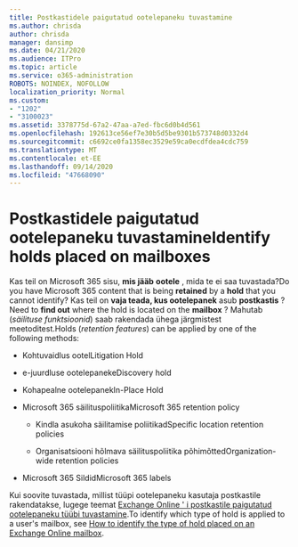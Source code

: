 ```yaml
---
title: Postkastidele paigutatud ootelepaneku tuvastamine
ms.author: chrisda
author: chrisda
manager: dansimp
ms.date: 04/21/2020
ms.audience: ITPro
ms.topic: article
ms.service: o365-administration
ROBOTS: NOINDEX, NOFOLLOW
localization_priority: Normal
ms.custom:
- "1202"
- "3100023"
ms.assetid: 3378775d-67a2-47aa-a7ed-fbc6d0b4d561
ms.openlocfilehash: 192613ce56ef7e30b5d5be9301b573748d0332d4
ms.sourcegitcommit: c6692ce0fa1358ec3529e59ca0ecdfdea4cdc759
ms.translationtype: MT
ms.contentlocale: et-EE
ms.lasthandoff: 09/14/2020
ms.locfileid: "47668090"
---
```

# <a name="identify-holds-placed-on-mailboxes"></a><span data-ttu-id="6974b-102">Postkastidele paigutatud ootelepaneku tuvastamine</span><span class="sxs-lookup"><span data-stu-id="6974b-102">Identify holds placed on mailboxes</span></span>

<span data-ttu-id="6974b-103">Kas teil on Microsoft 365 sisu, **mis jääb** **ootele** , mida te ei saa tuvastada?</span><span class="sxs-lookup"><span data-stu-id="6974b-103">Do you have Microsoft 365 content that is being **retained** by a **hold** that you cannot identify?</span></span> <span data-ttu-id="6974b-104">Kas teil on **vaja teada, kus ootelepanek** asub **postkastis** ?</span><span class="sxs-lookup"><span data-stu-id="6974b-104">Need to **find out** where the hold is located on the **mailbox** ?</span></span> <span data-ttu-id="6974b-105">Mahutab (*säilituse funktsioonid*) saab rakendada ühega järgmistest meetoditest.</span><span class="sxs-lookup"><span data-stu-id="6974b-105">Holds (*retention features*) can be applied by one of the following methods:</span></span>
  
- <span data-ttu-id="6974b-106">Kohtuvaidlus ootel</span><span class="sxs-lookup"><span data-stu-id="6974b-106">Litigation Hold</span></span>

- <span data-ttu-id="6974b-107">e-juurdluse ootelepanek</span><span class="sxs-lookup"><span data-stu-id="6974b-107">eDiscovery hold</span></span>

- <span data-ttu-id="6974b-108">Kohapealne ootelepanek</span><span class="sxs-lookup"><span data-stu-id="6974b-108">In-Place Hold</span></span>

- <span data-ttu-id="6974b-109">Microsoft 365 säilituspoliitika</span><span class="sxs-lookup"><span data-stu-id="6974b-109">Microsoft 365 retention policy</span></span> 

  - <span data-ttu-id="6974b-110">Kindla asukoha säilitamise poliitikad</span><span class="sxs-lookup"><span data-stu-id="6974b-110">Specific location retention policies</span></span>

  - <span data-ttu-id="6974b-111">Organisatsiooni hõlmava säilituspoliitika põhimõtted</span><span class="sxs-lookup"><span data-stu-id="6974b-111">Organization-wide retention policies</span></span>

- <span data-ttu-id="6974b-112">Microsoft 365 Sildid</span><span class="sxs-lookup"><span data-stu-id="6974b-112">Microsoft 365 labels</span></span>

<span data-ttu-id="6974b-113">Kui soovite tuvastada, millist tüüpi ootelepaneku kasutaja postkastile rakendatakse, lugege teemat [Exchange Online ' i postkastile paigutatud ootelepaneku tüübi tuvastamine](https://docs.microsoft.com/microsoft-365/compliance/identify-a-hold-on-an-exchange-online-mailbox).</span><span class="sxs-lookup"><span data-stu-id="6974b-113">To identify which type of hold is applied to a user's mailbox, see [How to identify the type of hold placed on an Exchange Online mailbox](https://docs.microsoft.com/microsoft-365/compliance/identify-a-hold-on-an-exchange-online-mailbox).</span></span>
